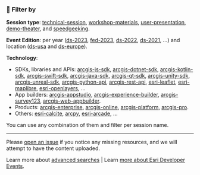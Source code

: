 ### 🔎 Filter by

**Session type**: [technical-session](https://github.com/orgs/esridevevents/repositories?q=technical-session), [workshop-materials](https://github.com/orgs/esridevevents/repositories?q=workshop-materials), [user-presentation](https://github.com/orgs/esridevevents/repositories?q=user-presentation), [demo-theater](https://github.com/orgs/esridevevents/repositories?q=demo-theater), and [speedgeeking](https://github.com/orgs/esridevevents/repositories?q=speedgeeking).

**Event Edition**: per year ([ds-2023](https://github.com/orgs/esridevevents/repositories?q=ds-2023), [fed-2023](https://github.com/orgs/esridevevents/repositories?q=ds-2023), [ds-2022](https://github.com/orgs/esridevevents/repositories?q=ds-2022), [ds-2021](https://github.com/orgs/esridevevents/repositories?q=ds-2021), ...) and location ([ds-usa](https://github.com/orgs/esridevevents/repositories?q=ds-usa) and [ds-europe](https://github.com/orgs/esridevevents/repositories?q=ds-europe)).

**Technology**:  
   * SDKs, libraries and APIs: [arcgis-js-sdk](https://github.com/orgs/esridevevents/repositories?q=arcgis-js-sdk), [arcgis-dotnet-sdk](https://github.com/orgs/esridevevents/repositories?q=arcgis-dotnet-sdk), [arcgis-kotlin-sdk](https://github.com/orgs/esridevevents/repositories?q=arcgis-kotlin-sdk), [arcgis-swift-sdk](https://github.com/orgs/esridevevents/repositories?q=arcgis-swift-sdk), [arcgis-java-sdk](https://github.com/orgs/esridevevents/repositories?q=arcgis-java-sdk), [arcgis-qt-sdk](https://github.com/orgs/esridevevents/repositories?q=arcgis-qt-sdk), [arcgis-unity-sdk](https://github.com/orgs/esridevevents/repositories?q=arcgis-unity-sdk), [arcgis-unreal-sdk](https://github.com/orgs/esridevevents/repositories?q=arcgis-unreal-sdk), [arcgis-python-api](https://github.com/orgs/esridevevents/repositories?q=arcgis-python-api), [arcgis-rest-api](https://github.com/orgs/esridevevents/repositories?q=arcgis-rest-api), [esri-leaflet](https://github.com/orgs/esridevevents/repositories?q=esri-leaflet), [esri-maplibre](https://github.com/orgs/esridevevents/repositories?q=esri-maplibre), [esri-openlayers](https://github.com/orgs/esridevevents/repositories?q=esri-openlayers), ... 
   * App builders:  [arcgis-appstudio](https://github.com/orgs/esridevevents/repositories?q=arcgis-appstudio), [arcgis-experience-builder](https://github.com/orgs/esridevevents/repositories?q=arcgis-experience-builder), [arcgis-survey123](https://github.com/orgs/esridevevents/repositories?q=arcgis-survey123), [arcgis-web-appbuilder](https://github.com/orgs/esridevevents/repositories?q=arcgis-web-appbuilder).
   * Products: [arcgis-enterprise](https://github.com/orgs/esridevevents/repositories?q=arcgis-enterprise), [arcgis-online](https://github.com/orgs/esridevevents/repositories?q=arcgis-online), [arcgis-platform](https://github.com/orgs/esridevevents/repositories?q=arcgis-platform), [arcgis-pro](https://github.com/orgs/esridevevents/repositories?q=arcgis-pro). 
   * Others: [esri-calcite](https://github.com/orgs/esridevevents/repositories?q=esri-calcite), [arcpy](https://github.com/orgs/esridevevents/repositories?q=arcpy), [esri-arcade](https://github.com/orgs/esridevevents/repositories?q=esri-arcade), ...

You can use any combination of them and filter per session name.

--- 

Please [open an issue](https://github.com/esridevevents/.github/issues?q=is%3Aissue+is%3Aopen+sort%3Aupdated-desc) if you notice any missing resources, and we will attempt to have the content uploaded.

Learn more about [advanced searches](https://docs.github.com/en/search-github/getting-started-with-searching-on-github/about-searching-on-github) | Learn [more about Esri Developer Events](#).
